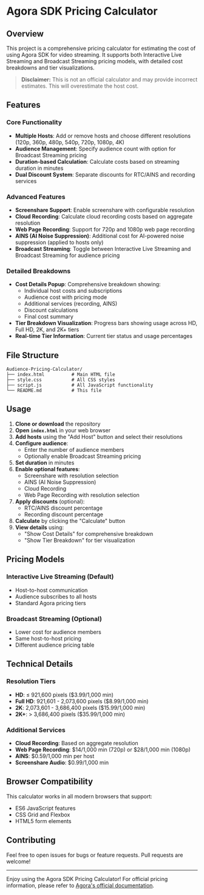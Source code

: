 # Agora SDK Pricing Calculator

## Overview

This project is a comprehensive pricing calculator for estimating the cost of using Agora SDK for video streaming. It supports both Interactive Live Streaming and Broadcast Streaming pricing models, with detailed cost breakdowns and tier visualizations.

> **Disclaimer:** This is not an official calculator and may provide incorrect estimates. This will overestimate the host cost.

## Features

### Core Functionality
- **Multiple Hosts**: Add or remove hosts and choose different resolutions (120p, 360p, 480p, 540p, 720p, 1080p, 4K)
- **Audience Management**: Specify audience count with option for Broadcast Streaming pricing
- **Duration-based Calculation**: Calculate costs based on streaming duration in minutes
- **Dual Discount System**: Separate discounts for RTC/AINS and recording services

### Advanced Features
- **Screenshare Support**: Enable screenshare with configurable resolution
- **Cloud Recording**: Calculate cloud recording costs based on aggregate resolution
- **Web Page Recording**: Support for 720p and 1080p web page recording
- **AINS (AI Noise Suppression)**: Additional cost for AI-powered noise suppression (applied to hosts only)
- **Broadcast Streaming**: Toggle between Interactive Live Streaming and Broadcast Streaming for audience pricing

### Detailed Breakdowns
- **Cost Details Popup**: Comprehensive breakdown showing:
  - Individual host costs and subscriptions
  - Audience cost with pricing mode
  - Additional services (recording, AINS)
  - Discount calculations
  - Final cost summary
- **Tier Breakdown Visualization**: Progress bars showing usage across HD, Full HD, 2K, and 2K+ tiers
- **Real-time Tier Information**: Current tier status and usage percentages

## File Structure

```
Audience-Pricing-Calculator/
├── index.html          # Main HTML file
├── style.css           # All CSS styles
├── script.js           # All JavaScript functionality
└── README.md           # This file
```

## Usage

1. **Clone or download** the repository
2. **Open `index.html`** in your web browser
3. **Add hosts** using the "Add Host" button and select their resolutions
4. **Configure audience**:
   - Enter the number of audience members
   - Optionally enable Broadcast Streaming pricing
5. **Set duration** in minutes
6. **Enable optional features**:
   - Screenshare with resolution selection
   - AINS (AI Noise Suppression)
   - Cloud Recording
   - Web Page Recording with resolution selection
7. **Apply discounts** (optional):
   - RTC/AINS discount percentage
   - Recording discount percentage
8. **Calculate** by clicking the "Calculate" button
9. **View details** using:
   - "Show Cost Details" for comprehensive breakdown
   - "Show Tier Breakdown" for tier visualization

## Pricing Models

### Interactive Live Streaming (Default)
- Host-to-host communication
- Audience subscribes to all hosts
- Standard Agora pricing tiers

### Broadcast Streaming (Optional)
- Lower cost for audience members
- Same host-to-host pricing
- Different audience pricing table

## Technical Details

### Resolution Tiers
- **HD**: ≤ 921,600 pixels ($3.99/1,000 min)
- **Full HD**: 921,601 - 2,073,600 pixels ($8.99/1,000 min)
- **2K**: 2,073,601 - 3,686,400 pixels ($15.99/1,000 min)
- **2K+**: > 3,686,400 pixels ($35.99/1,000 min)

### Additional Services
- **Cloud Recording**: Based on aggregate resolution
- **Web Page Recording**: $14/1,000 min (720p) or $28/1,000 min (1080p)
- **AINS**: $0.59/1,000 min per host
- **Screenshare Audio**: $0.99/1,000 min

## Browser Compatibility

This calculator works in all modern browsers that support:
- ES6 JavaScript features
- CSS Grid and Flexbox
- HTML5 form elements

## Contributing

Feel free to open issues for bugs or feature requests. Pull requests are welcome!

---

Enjoy using the Agora SDK Pricing Calculator! For official pricing information, please refer to [Agora's official documentation](https://docs.agora.io/en/Interactive%20Broadcast/billing_rtc).
